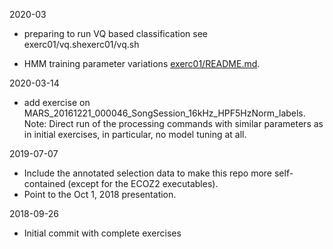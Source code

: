 2020-03

- preparing to run VQ based classification
  see exerc01/vq.shexerc01/vq.sh
    
- HMM training parameter variations [exerc01/README.md](exerc01/README.md).

2020-03-14

- add exercise on MARS_20161221_000046_SongSession_16kHz_HPF5HzNorm_labels.
  Note: Direct run of the processing commands with similar parameters as
  in initial exercises, in particular, no model tuning at all.

2019-07-07

- Include the annotated selection data to make this repo more self-contained
  (except for the ECOZ2 executables).
- Point to the Oct 1, 2018 presentation.

2018-09-26

- Initial commit with complete exercises